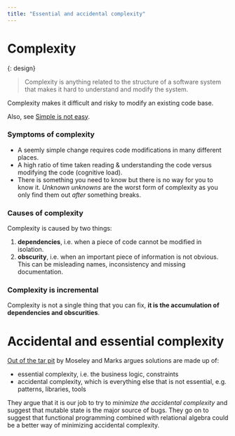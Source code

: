 ```yaml
---
title: "Essential and accidental complexity"
---
```


# Complexity
{: design}

> Complexity is anything related to the structure of a software system that makes it hard to understand and modify the system.

Complexity makes it difficult and risky to modify an existing code base.

Also, see [Simple is not easy](simple-easy).

### Symptoms of complexity

* A seemly simple change requires code modifications in many different places.
* A high ratio of time taken reading & understanding the code versus modifying the code (cognitive load).
* There is something you need to know but there is no way for you to know it.  *Unknown unknowns* are the worst form of complexity as you only find them out *after* something breaks.

### Causes of complexity

Complexity is caused by two things:
1. **dependencies**, i.e. when a piece of code cannot be modified in isolation.
2. **obscurity**, i.e. when an important piece of information is not obvious.  This can be misleading names, inconsistency and missing documentation.

### Complexity is incremental

Complexity is not a single thing that you can fix, **it is the accumulation of dependencies and obscurities**.

# Accidental and essential complexity

[Out of the tar pit](http://curtclifton.net/papers/MoseleyMarks06a.pdf) by Moseley and Marks argues solutions are made up of:
* essential complexity, i.e. the business logic, constraints
* accidental complexity, which is everything else that is not essential, e.g. patterns, libraries, tools

They argue that it is our job to try to _minimize the accidental complexity_ and suggest that mutable state is the major source of bugs.  They go on to suggest that functional programming combined with relational algebra could be a better way of minimizing accidental complexity.